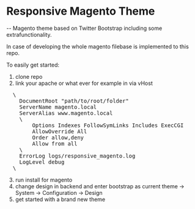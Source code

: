 Responsive Magento Theme
==================
--
Magento theme based on Twitter Bootstrap including some extrafunctionality.

In case of developing the whole magento filebase is implemented to this repo.

To easily get started:

1. clone repo
2. link your apache or what ever
  for example in via vHost
  <pre>
  \<VirtualHost *:80>
    DocumentRoot "path/to/root/folder"
  	ServerName magento.local
    ServerAlias www.magento.local
  	\<Directory "path/to/root/folder">
  		Options Indexes FollowSymLinks Includes ExecCGI
  		AllowOverride All
  		Order allow,deny
  		Allow from all
  	\</Directory>
  	ErrorLog logs/responsive_magento.log
  	LogLevel debug
  \</VirtualHost>
</pre>
3. run install for magento
4. change design in backend and enter bootstrap as current theme
  -> System -> Configuration -> Design
5. get started with a brand new theme
